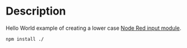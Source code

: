 
# Description

Hello World example of creating a lower case [Node Red input module](https://nodered.org/docs/creating-nodes/first-node).

```
npm install ./
```
